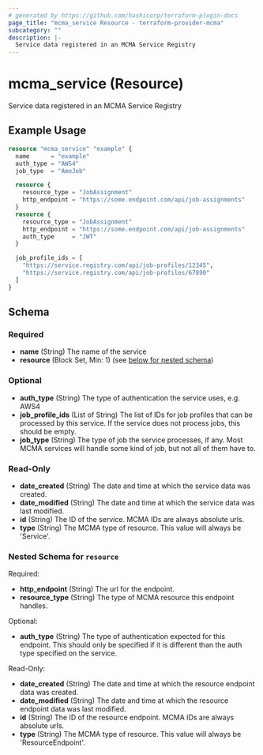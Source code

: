 ```yaml
---
# generated by https://github.com/hashicorp/terraform-plugin-docs
page_title: "mcma_service Resource - terraform-provider-mcma"
subcategory: ""
description: |-
  Service data registered in an MCMA Service Registry
---
```


# mcma_service (Resource)

Service data registered in an MCMA Service Registry

## Example Usage

```terraform
resource "mcma_service" "example" {
  name      = "example"
  auth_type = "AWS4"
  job_type  = "AmeJob"

  resource {
    resource_type = "JobAssignment"
    http_endpoint = "https://some.endpoint.com/api/job-assignments"
  }
  resource {
    resource_type = "JobAssignment"
    http_endpoint = "https://some.endpoint.com/api/job-assignments"
    auth_type     = "JWT"
  }

  job_profile_ids = [
    "https://service.registry.com/api/job-profiles/12345",
    "https://service.registry.com/api/job-profiles/67890"
  ]
}
```

<!-- schema generated by tfplugindocs -->
## Schema

### Required

- **name** (String) The name of the service
- **resource** (Block Set, Min: 1) (see [below for nested schema](#nestedblock--resource))

### Optional

- **auth_type** (String) The type of authentication the service uses, e.g. AWS4
- **job_profile_ids** (List of String) The list of IDs for job profiles that can be processed by this service. If the service does not process jobs, this should be empty.
- **job_type** (String) The type of job the service processes, if any. Most MCMA services will handle some kind of job, but not all of them have to.

### Read-Only

- **date_created** (String) The date and time at which the service data was created.
- **date_modified** (String) The date and time at which the service data was last modified.
- **id** (String) The ID of the service. MCMA IDs are always absolute urls.
- **type** (String) The MCMA type of resource. This value will always be 'Service'.

<a id="nestedblock--resource"></a>
### Nested Schema for `resource`

Required:

- **http_endpoint** (String) The url for the endpoint.
- **resource_type** (String) The type of MCMA resource this endpoint handles.

Optional:

- **auth_type** (String) The type of authentication expected for this endpoint. This should only be specified if it is different than the auth type specified on the service.

Read-Only:

- **date_created** (String) The date and time at which the resource endpoint data was created.
- **date_modified** (String) The date and time at which the resource endpoint data was last modified.
- **id** (String) The ID of the resource endpoint. MCMA IDs are always absolute urls.
- **type** (String) The MCMA type of resource. This value will always be 'ResourceEndpoint'.


